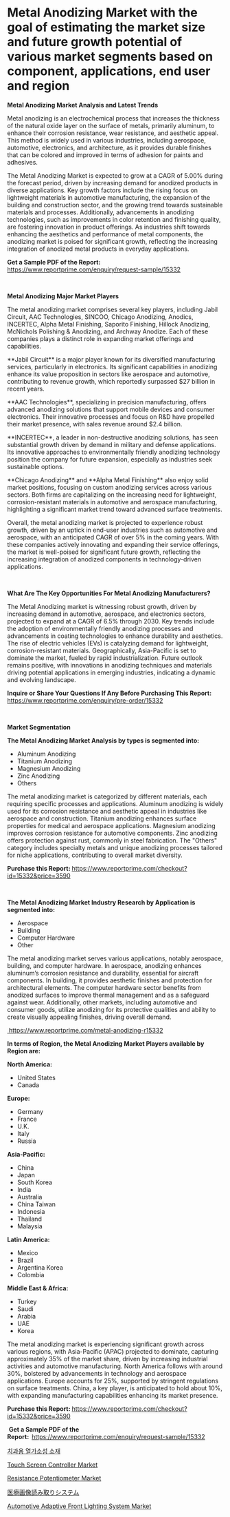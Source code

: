 <p><h1>Metal Anodizing Market with the goal of estimating the market size and future growth potential of various market segments based on component, applications, end user and region</h1></p><p><strong>Metal Anodizing Market Analysis and Latest Trends</strong></p>
<p><p>Metal anodizing is an electrochemical process that increases the thickness of the natural oxide layer on the surface of metals, primarily aluminum, to enhance their corrosion resistance, wear resistance, and aesthetic appeal. This method is widely used in various industries, including aerospace, automotive, electronics, and architecture, as it provides durable finishes that can be colored and improved in terms of adhesion for paints and adhesives.</p><p>The Metal Anodizing Market is expected to grow at a CAGR of 5.00% during the forecast period, driven by increasing demand for anodized products in diverse applications. Key growth factors include the rising focus on lightweight materials in automotive manufacturing, the expansion of the building and construction sector, and the growing trend towards sustainable materials and processes. Additionally, advancements in anodizing technologies, such as improvements in color retention and finishing quality, are fostering innovation in product offerings. As industries shift towards enhancing the aesthetics and performance of metal components, the anodizing market is poised for significant growth, reflecting the increasing integration of anodized metal products in everyday applications.</p></p>
<p><strong>Get a Sample PDF of the Report:&nbsp;</strong> <a href="https://www.reportprime.com/enquiry/request-sample/15332">https://www.reportprime.com/enquiry/request-sample/15332</a></p>
<p>&nbsp;</p>
<p><strong>Metal Anodizing Major Market Players</strong></p>
<p><p>The metal anodizing market comprises several key players, including Jabil Circuit, AAC Technologies, SINCOO, Chicago Anodizing, Anodics, INCERTEC, Alpha Metal Finishing, Saporito Finishing, Hillock Anodizing, McNichols Polishing & Anodizing, and Archway Anodize. Each of these companies plays a distinct role in expanding market offerings and capabilities.</p><p>**Jabil Circuit** is a major player known for its diversified manufacturing services, particularly in electronics. Its significant capabilities in anodizing enhance its value proposition in sectors like aerospace and automotive, contributing to revenue growth, which reportedly surpassed $27 billion in recent years.</p><p>**AAC Technologies**, specializing in precision manufacturing, offers advanced anodizing solutions that support mobile devices and consumer electronics. Their innovative processes and focus on R&D have propelled their market presence, with sales revenue around $2.4 billion.</p><p>**INCERTEC**, a leader in non-destructive anodizing solutions, has seen substantial growth driven by demand in military and defense applications. Its innovative approaches to environmentally friendly anodizing technology position the company for future expansion, especially as industries seek sustainable options.</p><p>**Chicago Anodizing** and **Alpha Metal Finishing** also enjoy solid market positions, focusing on custom anodizing services across various sectors. Both firms are capitalizing on the increasing need for lightweight, corrosion-resistant materials in automotive and aerospace manufacturing, highlighting a significant market trend toward advanced surface treatments.</p><p>Overall, the metal anodizing market is projected to experience robust growth, driven by an uptick in end-user industries such as automotive and aerospace, with an anticipated CAGR of over 5% in the coming years. With these companies actively innovating and expanding their service offerings, the market is well-poised for significant future growth, reflecting the increasing integration of anodized components in technology-driven applications.</p></p>
<p>&nbsp;</p>
<p><strong>What Are The Key Opportunities For Metal Anodizing Manufacturers?</strong></p>
<p><p>The Metal Anodizing market is witnessing robust growth, driven by increasing demand in automotive, aerospace, and electronics sectors, projected to expand at a CAGR of 6.5% through 2030. Key trends include the adoption of environmentally friendly anodizing processes and advancements in coating technologies to enhance durability and aesthetics. The rise of electric vehicles (EVs) is catalyzing demand for lightweight, corrosion-resistant materials. Geographically, Asia-Pacific is set to dominate the market, fueled by rapid industrialization. Future outlook remains positive, with innovations in anodizing techniques and materials driving potential applications in emerging industries, indicating a dynamic and evolving landscape.</p></p>
<p><strong>Inquire or Share Your Questions If Any Before Purchasing This Report:</strong> <a href="https://www.reportprime.com/enquiry/pre-order/15332">https://www.reportprime.com/enquiry/pre-order/15332</a></p>
<p>&nbsp;</p>
<p><strong>Market Segmentation</strong></p>
<p><strong>The Metal Anodizing Market Analysis by types is segmented into:</strong></p>
<p><ul><li>Aluminum Anodizing</li><li>Titanium Anodizing</li><li>Magnesium Anodizing</li><li>Zinc Anodizing</li><li>Others</li></ul></p>
<p><p>The metal anodizing market is categorized by different materials, each requiring specific processes and applications. Aluminum anodizing is widely used for its corrosion resistance and aesthetic appeal in industries like aerospace and construction. Titanium anodizing enhances surface properties for medical and aerospace applications. Magnesium anodizing improves corrosion resistance for automotive components. Zinc anodizing offers protection against rust, commonly in steel fabrication. The "Others" category includes specialty metals and unique anodizing processes tailored for niche applications, contributing to overall market diversity.</p></p>
<p><strong>Purchase this Report:&nbsp;</strong><a href="https://www.reportprime.com/checkout?id=15332&price=3590">https://www.reportprime.com/checkout?id=15332&price=3590</a></p>
<p>&nbsp;</p>
<p><strong>The Metal Anodizing Market Industry Research by Application is segmented into:</strong></p>
<p><ul><li>Aerospace</li><li>Building</li><li>Computer Hardware</li><li>Other</li></ul></p>
<p><p>The metal anodizing market serves various applications, notably aerospace, building, and computer hardware. In aerospace, anodizing enhances aluminum’s corrosion resistance and durability, essential for aircraft components. In building, it provides aesthetic finishes and protection for architectural elements. The computer hardware sector benefits from anodized surfaces to improve thermal management and as a safeguard against wear. Additionally, other markets, including automotive and consumer goods, utilize anodizing for its protective qualities and ability to create visually appealing finishes, driving overall demand.</p></p>
<p><a href="https://www.reportprime.com/metal-anodizing-r15332">&nbsp;https://www.reportprime.com/metal-anodizing-r15332</a></p>
<p><strong>In terms of Region, the Metal Anodizing Market Players available by Region are:</strong></p>
<p>
    <p> <strong> North America: </strong>
        <ul>
            <li>United States</li>
            <li>Canada</li>
        </ul>
        </p> 
    <p> <strong> Europe: </strong>
        <ul>
            <li>Germany</li>
            <li>France</li>
            <li>U.K.</li>
            <li>Italy</li>
            <li>Russia</li>
        </ul>
        </p> 
    <p> <strong> Asia-Pacific: </strong>
        <ul>
            <li>China</li>
            <li>Japan</li>
            <li>South Korea</li>
            <li>India</li>
            <li>Australia</li>
            <li>China Taiwan</li>
            <li>Indonesia</li>
            <li>Thailand</li>
            <li>Malaysia</li>
        </ul>
        </p> 
    <p> <strong> Latin America: </strong>
        <ul>
            <li>Mexico</li>
            <li>Brazil</li>
            <li>Argentina Korea</li>
            <li>Colombia</li>
        </ul>
        </p> 
    <p> <strong> Middle East & Africa: </strong>
        <ul>
            <li>Turkey</li>
            <li>Saudi</li>
            <li>Arabia</li>
            <li>UAE</li>
            <li>Korea</li>
        </ul>
    </p>
    </p>
<p><p>The metal anodizing market is experiencing significant growth across various regions, with Asia-Pacific (APAC) projected to dominate, capturing approximately 35% of the market share, driven by increasing industrial activities and automotive manufacturing. North America follows with around 30%, bolstered by advancements in technology and aerospace applications. Europe accounts for 25%, supported by stringent regulations on surface treatments. China, a key player, is anticipated to hold about 10%, with expanding manufacturing capabilities enhancing its market presence.</p></p>
<p><strong>Purchase this Report: </strong><a href="https://www.reportprime.com/checkout?id=15332&price=3590">https://www.reportprime.com/checkout?id=15332&price=3590</a></p>
<p>&nbsp;<strong>Get a Sample PDF of the Report:&nbsp;&nbsp;</strong><a href="https://www.reportprime.com/enquiry/request-sample/15332">https://www.reportprime.com/enquiry/request-sample/15332</a></p>
<p><strong></strong></p>
<p><p><a href="https://medium.com/@fernandotryo5lson96765/dental-thermoplastic-materials-market-%EC%9D%98-%EA%B8%80%EB%A1%9C%EB%B2%8C-%EC%8B%9C%EC%9E%A5-%EA%B0%9C%EC%9A%94%EB%8A%94-%EC%A0%84-%EC%84%B8%EA%B3%84-%EB%B0%8F-%EC%A3%BC%EC%9A%94-%EC%8B%9C%EC%9E%A5%EC%9D%98-%EC%82%B0%EC%97%85%EC%97%90-%EC%98%81%ED%96%A5%EC%9D%84-%EB%AF%B8%EC%B9%98%EB%8A%94-%EC%A3%BC%EC%9A%94-%ED%8A%B8%EB%A0%8C%EB%93%9C%EC%97%90-%EB%8C%80%ED%95%9C-%EB%8F%85%ED%8A%B9%ED%95%9C-%EA%B4%80%EC%A0%90%EC%9D%84-4f20a9e19026">치과용 열가소성 소재</a></p><p><a href="https://medium.com/@esmeraldaezzy1561/the-global-touch-screen-controller-market-is-projected-to-experience-an-annual-growth-rate-of-14-3-66dc86eedfb0">Touch Screen Controller Market</a></p><p><a href="https://medium.com/@lynchkunal821/the-resistance-potentiometer-market-prioritizes-cost-control-and-efficiency-enhancement-60e921d0acb5">Resistance Potentiometer Market</a></p><p><a href="https://medium.com/@solomonbode85/medical-image-reading-system-market-%E3%81%AF-%E3%82%B3%E3%82%B9%E3%83%88%E7%AE%A1%E7%90%86%E3%81%A8%E5%8A%B9%E7%8E%87%E5%90%91%E4%B8%8A%E3%82%92%E5%84%AA%E5%85%88%E3%81%97%E3%81%BE%E3%81%99-%E3%81%95%E3%82%89%E3%81%AB-%E5%A0%B1%E5%91%8A%E6%9B%B8%E3%81%AF%E5%B8%82%E5%A0%B4%E3%81%AE%E9%9C%80%E8%A6%81%E9%9D%A2%E3%81%A8%E4%BE%9B%E7%B5%A6%E9%9D%A2%E3%81%AE%E4%B8%A1%E6%96%B9%E3%82%92%E3%82%AB%E3%83%90%E3%83%BC%E3%81%97%E3%81%A6%E3%81%84%E3%81%BE%E3%81%99-medical-8629974d7fa4">医療画像読み取りシステム</a></p><p><a href="https://issuu.com/reportprime-2/docs/automotive-adaptive-front-lighting-_377c41618f8270">Automotive Adaptive Front Lighting System Market</a></p></p>